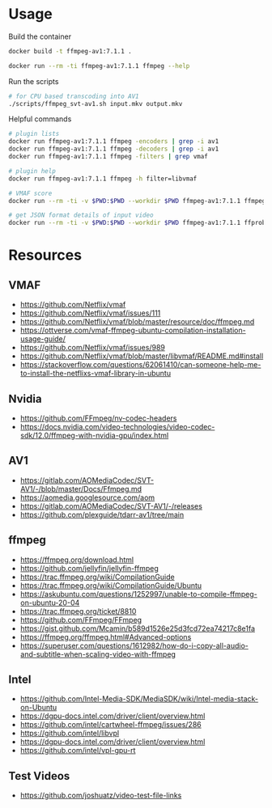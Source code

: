 # Usage

Build the container

```bash
docker build -t ffmpeg-av1:7.1.1 .

docker run --rm -ti ffmpeg-av1:7.1.1 ffmpeg --help
```

Run the scripts

```bash
# for CPU based transcoding into AV1
./scripts/ffmpeg_svt-av1.sh input.mkv output.mkv
```

Helpful commands

```bash
# plugin lists
docker run ffmpeg-av1:7.1.1 ffmpeg -encoders | grep -i av1
docker run ffmpeg-av1:7.1.1 ffmpeg -decoders | grep -i av1
docker run ffmpeg-av1:7.1.1 ffmpeg -filters | grep vmaf

# plugin help
docker run ffmpeg-av1:7.1.1 ffmpeg -h filter=libvmaf

# VMAF score
docker run --rm -ti -v $PWD:$PWD --workdir $PWD ffmpeg-av1:7.1.1 ffmpeg -i input.mkv -i input.mkv -lavfi libvmaf -f null -

# get JSON format details of input video
docker run --rm -ti -v $PWD:$PWD --workdir $PWD ffmpeg-av1:7.1.1 ffprobe -i input.mkv -show_streams -show_format -print_format json -hide_banner -v quiet
```

# Resources

## VMAF

- https://github.com/Netflix/vmaf
- https://github.com/Netflix/vmaf/issues/111
- https://github.com/Netflix/vmaf/blob/master/resource/doc/ffmpeg.md
- https://ottverse.com/vmaf-ffmpeg-ubuntu-compilation-installation-usage-guide/
- https://github.com/Netflix/vmaf/issues/989
- https://github.com/Netflix/vmaf/blob/master/libvmaf/README.md#install
- https://stackoverflow.com/questions/62061410/can-someone-help-me-to-install-the-netflixs-vmaf-library-in-ubuntu

## Nvidia

- https://github.com/FFmpeg/nv-codec-headers
- https://docs.nvidia.com/video-technologies/video-codec-sdk/12.0/ffmpeg-with-nvidia-gpu/index.html

## AV1

- https://gitlab.com/AOMediaCodec/SVT-AV1/-/blob/master/Docs/Ffmpeg.md
- https://aomedia.googlesource.com/aom
- https://gitlab.com/AOMediaCodec/SVT-AV1/-/releases
- https://github.com/plexguide/tdarr-av1/tree/main

## ffmpeg

- https://ffmpeg.org/download.html
- https://github.com/jellyfin/jellyfin-ffmpeg
- https://trac.ffmpeg.org/wiki/CompilationGuide
- https://trac.ffmpeg.org/wiki/CompilationGuide/Ubuntu
- https://askubuntu.com/questions/1252997/unable-to-compile-ffmpeg-on-ubuntu-20-04
- https://trac.ffmpeg.org/ticket/8810
- https://github.com/FFmpeg/FFmpeg
- https://gist.github.com/Mcamin/b589d1526e25d3fcd72ea74217c8e1fa
- https://ffmpeg.org/ffmpeg.html#Advanced-options
- https://superuser.com/questions/1612982/how-do-i-copy-all-audio-and-subtitle-when-scaling-video-with-ffmpeg

## Intel

- https://github.com/Intel-Media-SDK/MediaSDK/wiki/Intel-media-stack-on-Ubuntu
- https://dgpu-docs.intel.com/driver/client/overview.html
- https://github.com/intel/cartwheel-ffmpeg/issues/286
- https://github.com/intel/libvpl
- https://dgpu-docs.intel.com/driver/client/overview.html
- https://github.com/intel/vpl-gpu-rt

## Test Videos

- https://github.com/joshuatz/video-test-file-links